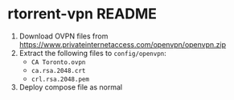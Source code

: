 # rtorrent-vpn README

1. Download OVPN files from https://www.privateinternetaccess.com/openvpn/openvpn.zip
1. Extract the following files to `config/openvpn`:
    - `CA Toronto.ovpn`
    - `ca.rsa.2048.crt`
    - `crl.rsa.2048.pem`
1. Deploy compose file as normal
